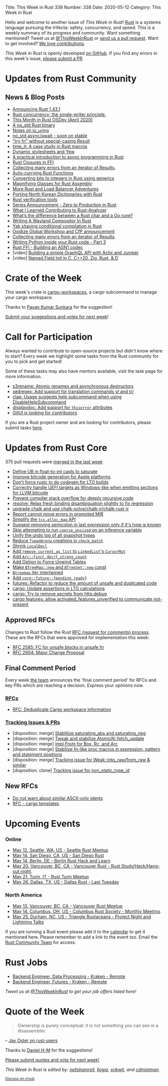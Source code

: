Title: This Week in Rust 338
Number: 338
Date: 2020-05-12
Category: This Week in Rust

Hello and welcome to another issue of *This Week in Rust*!
[Rust](http://rust-lang.org) is a systems language pursuing the trifecta: safety, concurrency, and speed.
This is a weekly summary of its progress and community.
Want something mentioned? Tweet us at [@ThisWeekInRust](https://twitter.com/ThisWeekInRust) or [send us a pull request](https://github.com/cmr/this-week-in-rust).
Want to get involved? [We love contributions](https://github.com/rust-lang/rust/blob/master/CONTRIBUTING.md).

*This Week in Rust* is openly developed [on GitHub](https://github.com/cmr/this-week-in-rust).
If you find any errors in this week's issue, [please submit a PR](https://github.com/cmr/this-week-in-rust/pulls).

# Updates from Rust Community

## News & Blog Posts

* [Announcing Rust 1.43.1](https://blog.rust-lang.org/2020/05/07/Rust.1.43.1.html)
* [Rust concurrency: the single-writer principle.](https://medium.com/@polyglot_factotum/rust-concurrency-the-single-writer-principle-applied-aada2cdc6fb0?source=friends_link&sk=cafc8dcf8babf4ec95b1b62ccde7e54b)
* [This Month in Rust OSDev (April 2020)](https://rust-osdev.com/this-month/2020-04/)
* [A no_std Rust binary](https://fasterthanli.me/blog/2020/a-no-std-rust-binary/)
* [Notes on io_uring](https://boats.gitlab.io/blog/post/io-uring/)
* [no_std async/await - soon on stable](https://ferrous-systems.com/blog/stable-async-on-embedded/)
* ["try fn" without special-casing Result ](https://dev.to/cad97/try-fn-without-special-casing-result-4m5b)
* [time_it: A case study in Rust macros](https://notes.iveselov.info/programming/time_it-a-case-study-in-rust-macros)
* [Dynamic stylesheets and Yew](https://conradludgate.com/posts/yew-css/)
* [A practical introduction to async programming in Rust](http://jamesmcm.github.io/blog/2020/05/06/a-practical-introduction-to-async-programming-in-rust/#en)
* [Rust Closures in FFI](http://adventures.michaelfbryan.com/posts/rust-closures-in-ffi/)
* [Collecting many errors from an iterator of Results](https://tarquin-the-brave.github.io/blog/posts/collecting-all-the-errors/).
* [Auto-currying Rust Functions](https://peppe.rs/posts/auto-currying_rust_functions/)
* [Converting bits to integers in Rust using generics](https://dev.to/citizen_stig/converting-bits-to-integers-in-rust-using-generics-2nfg)
* [Magnifying Glasses for Rust Assembly](https://www.justanotherdot.com/posts/magnifying-glasses-for-rust-assembly.html)
* [More Rust and Load Balancer Adventures](https://medium.com/@bparli/more-rust-and-load-balancer-adventures-fad07f4fb095) 
* [Porting North Korean Dictionaries with Rust](https://digitalnk.com/blog/2020/05/08/porting-north-korean-dictionaries-with-rust/)
* [Rust verification tools](https://alastairreid.github.io/rust-verification-tools/)
* [Series Announcement - Zero to Production in Rust](https://www.lpalmieri.com/posts/2020-05-10-announcement-zero-to-production-in-rust/)
* [What I Learned Contributing to Rust-Analyzer](https://dev.to/bnjjj/what-i-learned-contributing-to-rust-analyzer-4c7e)
* [What’s the difference between a Rust char and a Go rune?](https://www.christianfscott.com/rust-chars-vs-go-runes/)
* [Writing A Wayland Compositor In Rust](https://wiki.alopex.li/WritingAWaylandCompositorInRust)
* [Yak shaving conditional compilation in Rust](https://bitshifter.github.io/2020/05/07/conditional-compilation-in-rust/)
* [Oxidize Global Workshop and CfP announcement](https://ferrous-systems.com/blog/oxidize-global-workshop-and-cfp-announcement/)
* [Collecting many errors from an iterator of Results](https://tarquin-the-brave.github.io/blog/posts/collecting-all-the-errors/).
* [Writing Python inside your Rust code - Part 3](https://blog.m-ou.se/writing-python-inside-rust-3/)
* [Rust FFI - Building an ASN1 codec](https://sjames.github.io/articles/2020-04-26-rust-ffi-asn1-codec/)
* [video] [Building a simple GraphQL API with Actix and Juniper](https://youtu.be/7v7ERnrC4fo)
* [video] [Named Field Init in C, C++20, Zig, Rust, & D](https://www.youtube.com/watch?v=c-NyXKbqmQc)

# Crate of the Week

This week's crate is [cargo-workspaces](https://github.com/pksunkara/cargo-workspaces), a cargo subcommand to manage your cargo workspace.

Thanks to [Pavan Kumar Sunkara](https://users.rust-lang.org/t/crate-of-the-week/2704/768) for the suggestion!

[Submit your suggestions and votes for next week][submit_crate]!

[submit_crate]: https://users.rust-lang.org/t/crate-of-the-week/2704

# Call for Participation

Always wanted to contribute to open-source projects but didn't know where to start?
Every week we highlight some tasks from the Rust community for you to pick and get started!

Some of these tasks may also have mentors available, visit the task page for more information.

* [s3rename: Atomic renames and asynchronous destructors](https://github.com/jamesmcm/s3rename/issues/16)
* [sedregex: Add support for translation commands y/ and tr/](https://gitlab.com/mexus/sedregex/-/issues/4)
* [clap: Usage suggests help subcommand when using DisableHelpSubcommand](https://github.com/clap-rs/clap/issues/1463)
* [displaydoc: Add support for `thiserror` attributes](https://github.com/yaahc/displaydoc/issues/15)
* [GitUI is looking for contributors](https://github.com/extrawurst/gitui/issues)

If you are a Rust project owner and are looking for contributors, please submit tasks [here][guidelines].

[guidelines]: https://users.rust-lang.org/t/twir-call-for-participation/4821

# Updates from Rust Core

375 pull requests were [merged in the last week][merged]

[merged]: https://github.com/search?q=is%3Apr+org%3Arust-lang+is%3Amerged+merged%3A2020-05-04..2020-05-11

* [Define UB in float-to-int casts to saturate](https://github.com/rust-lang/rust/pull/71269)
* [Improve bitcode generation for Apple platforms](https://github.com/rust-lang/rust/pull/71970)
* [Don't force rustc to do codegen for LTO builds](https://github.com/rust-lang/cargo/pull/8192)
* [Correctly handle UEFI targets as Windows-like when emitting sections for LLVM bitcode](https://github.com/rust-lang/rust/pull/71881)
* [Prevent compiler stack overflow for deeply recursive code](https://github.com/rust-lang/rust/pull/55617)
* [resolve: Relax fresh binding disambiguation slightly to fix regression](https://github.com/rust-lang/rust/pull/71846)
* [upgrade chalk and use chalk-solve/chalk-ir/chalk-rust-ir](https://github.com/rust-lang/rust/pull/69406)
* [Report cannot move errors in promoted MIR](https://github.com/rust-lang/rust/pull/71587)
* [Simplify the `tcx.alloc_map` API](https://github.com/rust-lang/rust/pull/71508)
* [Suggest removing semicolon in last expression only if it's type is known](https://github.com/rust-lang/rust/pull/71894)
* [Skip attempting to run `coerce_unsized` on an inference variable](https://github.com/rust-lang/rust/pull/69530)
* [Unify the undo log of all snapshot types](https://github.com/rust-lang/rust/pull/69464)
* [Reduce `TypedArena` creations in `check_match`](https://github.com/rust-lang/rust/pull/71975)
* [Shrink `LocalDecl`](https://github.com/rust-lang/rust/pull/71942)
* [Add `remove_current_as_list` to `LinkedList`'s `CursorMut`](https://github.com/rust-lang/rust/pull/71878)
* [Add `Arc::`{`incr`, `decr`}`_strong_count`](https://github.com/rust-lang/rust/pull/70733)
* [Add Option to Force Unwind Tables](https://github.com/rust-lang/rust/pull/69984)
* [Make `BTreeMap::new` and `BTreeSet::new` const](https://github.com/rust-lang/rust/pull/71839)
* [`Btreemap` iter intertwined](https://github.com/rust-lang/rust/pull/71510)
* [Add `core::future::`{`pending`, `ready`}](https://github.com/rust-lang/rust/pull/70834)
* [futures: Refactor to reduce the amount of unsafe and duplicated code](https://github.com/rust-lang/futures-rs/pull/2128)
* [cargo: Update assertions in LTO calculations](https://github.com/rust-lang/cargo/pull/8226)
* [cargo: Try to remove secrets from http.debug](https://github.com/rust-lang/cargo/pull/8222)
* [cargo features: allow activated_features_unverified to communicate not-present](https://github.com/rust-lang/cargo/pull/8194)

## Approved RFCs

Changes to Rust follow the Rust [RFC (request for comments) process](https://github.com/rust-lang/rfcs#rust-rfcs). These
are the RFCs that were approved for implementation this week:

* [RFC 2585: FC for unsafe blocks in unsafe fn](https://github.com/rust-lang/rfcs/pull/2585)
* [RFC 2904: Major Change Proposal](https://github.com/rust-lang/rfcs/pull/2904)

## Final Comment Period

Every week [the team](https://www.rust-lang.org/team.html) announces the
'final comment period' for RFCs and key PRs which are reaching a
decision. Express your opinions now.


### [RFCs](https://github.com/rust-lang/rfcs/labels/final-comment-period)

* [RFC: Deduplicate Cargo workspace information](https://github.com/rust-lang/rfcs/pull/2906)

### [Tracking Issues & PRs](https://github.com/rust-lang/rust/labels/final-comment-period)

* [disposition: merge] [Stablilize saturating_abs and saturating_neg](https://github.com/rust-lang/rust/pull/71886)
* [disposition: merge] [Tweak and stabilize AtomicN::fetch_update](https://github.com/rust-lang/rust/pull/71843)
* [disposition: merge] [impl From<Cow> for Box, Rc, and Arc](https://github.com/rust-lang/rust/pull/71447)
* [disposition: merge] [Stabilize fn-like proc macros in expression, pattern and statement positions](https://github.com/rust-lang/rust/pull/68717)
* [disposition: merge] [Tracking issue for Weak::into_raw/from_raw & similar](https://github.com/rust-lang/rust/issues/60728)
* [disposition: clone] [Tracking issue for non_static_type_id](https://github.com/rust-lang/rust/issues/41875)

## New RFCs
* [Do not warn about similar ASCII-only idents](https://github.com/rust-lang/rfcs/pull/2923)
* [RFC - cargo templates](https://github.com/rust-lang/rfcs/pull/2922)

# Upcoming Events

### Online
* [May 12. Seattle, WA, US - Seattle Rust Meetup](http://www.meetup.com/Seattle-Rust-Meetup/)
* [May 14. San Diego, CA, US - San Diego Rust](https://www.meetup.com/San-Diego-Rust/events/270394980/)
* [May 14, Berlin, DE - Berlin Rust Hack and Learn](https://www.meetup.com/opentechschool-berlin/events/txcprrybchbsb/)
* [May 20. Vancouver, BC, CA - Vancouver Rust - Rust Study/Hack/Hang-out night](https://www.meetup.com/Vancouver-Rust/events/qnrgnrybchbbc/).
* [May 21. Turin, IT - Rust Turin Meetup](https://community.mozilla.org/events/gruppo-di-studio-di-rust/)
* [May 26. Dallas, TX, US - Dallas Rust - Last Tuesday](https://www.meetup.com/Dallas-Rust/events/nppvrrybchbjc/)


### North America
* [May 13. Vancouver, BC, CA - Vancouver Rust Meetup](https://www.meetup.com/Vancouver-Rust/events/)
* [May 14. Columbus, OH, US - Columbus Rust Society - Monthly Meeting](https://www.meetup.com/columbus-rs/events/dpkhgrybchbsb/).
* [May 25. Durham, NC, US - Triangle Rustaceans - Project Night and Lightning Talks](https://www.meetup.com/triangle-rustaceans/events/mfglwpybchbhc/)


If you are running a Rust event please add it to the [calendar] to get
it mentioned here. Please remember to add a link to the event too.
Email the [Rust Community Team][community] for access.

[calendar]: https://www.google.com/calendar/embed?src=apd9vmbc22egenmtu5l6c5jbfc%40group.calendar.google.com
[community]: mailto:community-team@rust-lang.org

# Rust Jobs
* [Backend Engineer, Data Processing - Kraken - Remote](https://jobs.lever.co/kraken/246f7fd2-000a-4f61-8f53-b1cc783d51cb)
* [Backend Engineer, Futures - Kraken - Remote](https://jobs.lever.co/kraken/fe1e07f4-6d7c-4f65-9a8f-27cf3b3fd2b1)

*Tweet us at [@ThisWeekInRust](https://twitter.com/ThisWeekInRust) to get your job offers listed here!*

# Quote of the Week

> Ownership is purely conceptual: it is not something you can see in a disassembler.

– [Jay Oster on rust-users](https://users.rust-lang.org/t/what-is-the-formal-definition-of-ownership/41984/7)

Thanks to [Daniel H-M](https://users.rust-lang.org/t/twir-quote-of-the-week/328/868) for the suggestions!

[Please submit quotes and vote for next week!](https://users.rust-lang.org/t/twir-quote-of-the-week/328)

*This Week in Rust is edited by: [nellshamrell](https://github.com/nellshamrell), [llogiq](https://github.com/llogiq), [srikwit](https://github.com/srikwit), and [cdmistman](https://github.com/cdmistman).*

<small>[Discuss on r/rust](https://www.reddit.com/r/rust/comments/gikfuy/this_week_in_rust_338/).</small>
